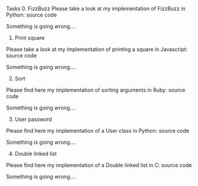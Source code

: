 Tasks
0. FizzBuzz
Please take a look at my implementation of FizzBuzz in Python: source code

Something is going wrong….

   
1. Print square

Please take a look at my implementation of printing a square in Javascript: source code

Something is going wrong….


   
2. Sort

Please find here my implementation of sorting arguments in Ruby: source code

Something is going wrong….

   
3. User password

Please find here my implementation of a User class in Python: source code

Something is going wrong….

   
4. Double linked list

Please find here my implementation of a Double linked list in C: source code

Something is going wrong….


